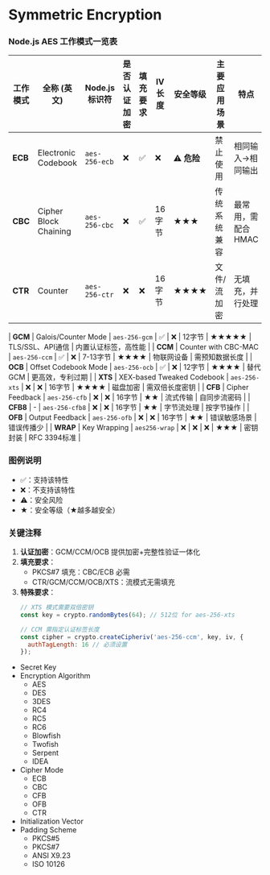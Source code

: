 # Symmetric Encryption

### Node.js AES 工作模式一览表

| 工作模式 | 全称 (英文) | Node.js 标识符 | 是否认证加密 | 填充要求 | IV 长度 | 安全等级 | 主要应用场景 | 特点 |
|---------|------------|----------------|-------------|---------|--------|---------|------------|------|
| **ECB** | Electronic Codebook | `aes-256-ecb` | ❌ | ✅ | ❌ | ⚠️ **危险** | 禁止使用 | 相同输入→相同输出 |
| **CBC** | Cipher Block Chaining | `aes-256-cbc` | ❌ | ✅ | 16字节 | ★★★ | 传统系统兼容 | 最常用，需配合HMAC |
| **CTR** | Counter | `aes-256-ctr` | ❌ | ❌ | 16字节 | ★★★★ | 文件/流加密 | 无填充，并行处理 |

| **GCM** | Galois/Counter Mode | `aes-256-gcm` | ✅ | ❌ | 12字节 | ★★★★★ | TLS/SSL、API通信 | 内置认证标签，高性能 |
| **CCM** | Counter with CBC-MAC | `aes-256-ccm` | ✅ | ❌ | 7-13字节 | ★★★★ | 物联网设备 | 需预知数据长度 |
| **OCB** | Offset Codebook Mode | `aes-256-ocb` | ✅ | ❌ | 12字节 | ★★★★ | 替代GCM | 更高效，专利过期 |
| **XTS** | XEX-based Tweaked Codebook | `aes-256-xts` | ❌ | ❌ | 16字节 | ★★★★ | 磁盘加密 | 需双倍长度密钥 |
| **CFB** | Cipher Feedback | `aes-256-cfb` | ❌ | ❌ | 16字节 | ★★ | 流式传输 | 自同步流密码 |
| **CFB8** | - | `aes-256-cfb8` | ❌ | ❌ | 16字节 | ★★ | 字节流处理 | 按字节操作 |
| **OFB** | Output Feedback | `aes-256-ofb` | ❌ | ❌ | 16字节 | ★★ | 错误敏感场景 | 错误传播少 |
| **WRAP** | Key Wrapping | `aes256-wrap` | ❌ | ❌ | ❌ | ★★★ | 密钥封装 | RFC 3394标准 |

### 图例说明
- ✅：支持该特性  
- ❌：不支持该特性  
- ⚠️：安全风险  
- ★：安全等级（★越多越安全）  

### 关键注释
1. **认证加密**：GCM/CCM/OCB 提供加密+完整性验证一体化  
2. **填充要求**：
   - PKCS#7 填充：CBC/ECB 必需  
   - CTR/GCM/CCM/OCB/XTS：流模式无需填充  
3. **特殊要求**：
   ```javascript
   // XTS 模式需要双倍密钥
   const key = crypto.randomBytes(64); // 512位 for aes-256-xts
   
   // CCM 需指定认证标签长度
   const cipher = crypto.createCipheriv('aes-256-ccm', key, iv, {
     authTagLength: 16 // 必须设置
   });

- Secret Key
- Encryption Algorithm
    - AES
    - DES
    - 3DES
    - RC4
    - RC5
    - RC6
    - Blowfish
    - Twofish
    - Serpent
    - IDEA
- Cipher Mode
    - ECB
    - CBC
    - CFB
    - OFB
    - CTR
- Initialization Vector
- Padding Scheme
    - PKCS#5
    - PKCS#7
    - ANSI X9.23
    - ISO 10126
